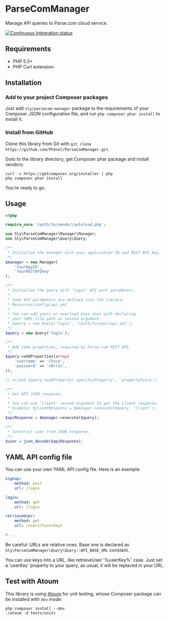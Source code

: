 # ParseComManager

Manage API queries to Parse.com cloud service.

[![Continuous Integration status](https://secure.travis-ci.org/Ph3nol/ParseComManager.png)](http://travis-ci.org/Ph3nol/ParseComManager)

## Requirements

* PHP 5.3+
* PHP Curl extension

## Installation

### Add to your project Composer packages

Just add `sly/parsecom-manager` package to the requirements of your Composer JSON configuration file,
and run `php composer.phar install` to install it.

### Install from GitHub

Clone this library from Git with `git clone https://github.com/Ph3nol/ParseComManager.git`.

Goto to the library directory, get Composer phar package and install vendors:

```
curl -s https://getcomposer.org/installer | php
php composer.phar install
```

You're ready to go.

## Usage

``` php
<?php

require_once '/path/to/vendor/autoload.php';

use Sly\ParseComManager\Manager\Manager;
use Sly\ParseComManager\Query\Query;

/**
 * Initialize the manager with your application ID and REST API key.
 */
$manager = new Manager(
    'YourAppID',
    'YourRESTAPIKey'
);

/**
 * Initialize the query with 'login' API part parameters.
 *
 * Some API parameters are defined into the library:
 * Resources/config/api.yml
 *
 * You can add yours or overload base ones with declaring
 * your YAML file path as second argument:
 * $query = new Query('login', '/path/to/your/api.yml');
 */
$query = new Query('login');

/**
 * Add some properties, required by Parse.com REST API.
 */
$query->addProperties(array(
    'username' => 'Chuck',
    'password' => 'n0rr1s',
));

// or/and $query->addProperty('specificProperty', 'propertyValue');

/**
 * Get API JSON response.
 * 
 * You can use 'client' second argument to get the client response.
 * Example: $clientResponse = $manager->execute($query, 'client');
 */
$apiResponse = $manager->execute($query);

/**
 * Construct user from JSON response.
 */
$user = json_decode($apiResponse);
```

## YAML API config file

You can use your own YAML API config file. Here is an example:

``` yaml
signup:
    method: post
    url: /login

login:
    method: get
    url: /login

retrieveUser:
    method: get
    url: /users/%userKey%

# ...
```

Be careful: URLs are relative ones.
Base one is declared as `Sly\ParseComManager\Query\Query::API_BASE_URL` constant.

You can use keys into a URL, like retrieveUser '%userKey%' case.
Just set a 'userKey' property to your query, as usual, it will be replaced
in your URL.

## Test with Atoum

This library is using [Atoum](https://github.com/atoum/atoum) for unit testing,
whose Composer package can be installed with `dev` mode:

```
php composer install --dev
./atoum -d tests/units
```
